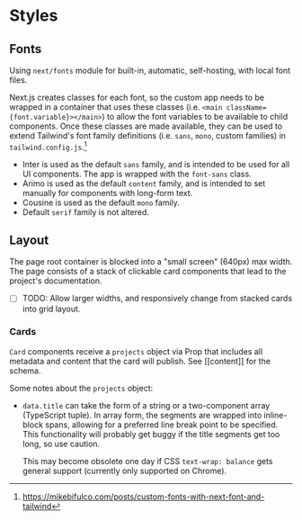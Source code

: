 # Styles

## Fonts

Using `next/fonts` module for built-in, automatic, self-hosting, with local font files.

Next.js creates classes for each font, so the custom app needs to be wrapped in a container that uses these classes (i.e. `<main className={font.variable}></main>`) to allow the font variables to be available to child components. Once these classes are made available, they can be used to extend Tailwind's font family definitions (i.e. `sans`, `mono`, custom families) in `tailwind.config.js`.[^nextjs-fonts]

- Inter is used as the default `sans` family, and is intended to be used for all UI components. The app is wrapped with the `font-sans` class.
- Arimo is used as the default `content` family, and is intended to set manually for components with long-form text.
- Cousine is used as the default `mono` family.
- Default `serif` family is not altered.

[^nextjs-fonts]: <https://mikebifulco.com/posts/custom-fonts-with-next-font-and-tailwind>

## Layout

The page root container is blocked into a "small screen" (640px) max width. The page consists of a stack of clickable card components that lead to the project's documentation.

- [ ] TODO: Allow larger widths, and responsively change from stacked cards into grid layout.

### Cards

`Card` components receive a `projects` object via Prop that includes all metadata and content that the card will publish. See [[content]] for the schema.

Some notes about the `projects` object:

- `data.title` can take the form of a string or a two-component array (TypeScript tuple). In array form, the segments are wrapped into inline-block spans, allowing for a preferred line break point to be specified. This functionality will probably get buggy if the title segments get too long, so use caution.

  This may become obsolete one day if CSS `text-wrap: balance` gets general support (currently only supported on Chrome).
